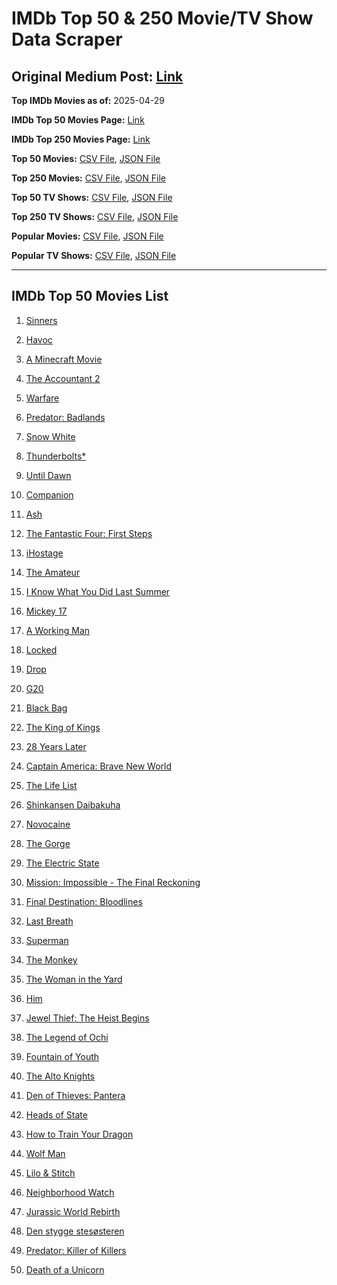 # IMDb Top 50 & 250 Movie/TV Show Data Scraper

## Original Medium Post: [Link](https://medium.com/@nishantsahoo/which-movie-should-i-watch-5c83a3c0f5b1)

**Top IMDb Movies as of:** 2025-04-29

**IMDb Top 50 Movies Page:** [Link](https://www.imdb.com/search/title/?title_type=feature&release_date=2025-01-01,2025-12-31)

**IMDb Top 250 Movies Page:** [Link](https://www.imdb.com/chart/top/)

**Top 50 Movies:** [CSV File](/data/top50/movies.csv), [JSON File](/data/top50/movies.json)

**Top 250 Movies:** [CSV File](/data/top250/movies.csv), [JSON File](/data/top250/movies.json)

**Top 50 TV Shows:** [CSV File](/data/top50/shows.csv), [JSON File](/data/top50/shows.json)

**Top 250 TV Shows:** [CSV File](/data/top250/shows.csv), [JSON File](/data/top250/shows.json)

**Popular Movies:** [CSV File](/data/popular/movies.csv), [JSON File](/data/popular/movies.json)

**Popular TV Shows:** [CSV File](/data/popular/shows.csv), [JSON File](/data/popular/shows.json)

---

## IMDb Top 50 Movies List

1. [Sinners](https://www.imdb.com/title/tt31193180/)

2. [Havoc](https://www.imdb.com/title/tt14123284/)

3. [A Minecraft Movie](https://www.imdb.com/title/tt3566834/)

4. [The Accountant 2](https://www.imdb.com/title/tt7068946/)

5. [Warfare](https://www.imdb.com/title/tt31434639/)

6. [Predator: Badlands](https://www.imdb.com/title/tt31227572/)

7. [Snow White](https://www.imdb.com/title/tt6208148/)

8. [Thunderbolts\*](https://www.imdb.com/title/tt20969586/)

9. [Until Dawn](https://www.imdb.com/title/tt30955489/)

10. [Companion](https://www.imdb.com/title/tt26584495/)

11. [Ash](https://www.imdb.com/title/tt17489650/)

12. [The Fantastic Four: First Steps](https://www.imdb.com/title/tt10676052/)

13. [iHostage](https://www.imdb.com/title/tt31181421/)

14. [The Amateur](https://www.imdb.com/title/tt0899043/)

15. [I Know What You Did Last Summer](https://www.imdb.com/title/tt4045450/)

16. [Mickey 17](https://www.imdb.com/title/tt12299608/)

17. [A Working Man](https://www.imdb.com/title/tt9150192/)

18. [Locked](https://www.imdb.com/title/tt26671996/)

19. [Drop](https://www.imdb.com/title/tt32149847/)

20. [G20](https://www.imdb.com/title/tt23476986/)

21. [Black Bag](https://www.imdb.com/title/tt30988739/)

22. [The King of Kings](https://www.imdb.com/title/tt7967302/)

23. [28 Years Later](https://www.imdb.com/title/tt10548174/)

24. [Captain America: Brave New World](https://www.imdb.com/title/tt14513804/)

25. [The Life List](https://www.imdb.com/title/tt2172954/)

26. [Shinkansen Daibakuha](https://www.imdb.com/title/tt33452974/)

27. [Novocaine](https://www.imdb.com/title/tt29603959/)

28. [The Gorge](https://www.imdb.com/title/tt13654226/)

29. [The Electric State](https://www.imdb.com/title/tt7766378/)

30. [Mission: Impossible - The Final Reckoning](https://www.imdb.com/title/tt9603208/)

31. [Final Destination: Bloodlines](https://www.imdb.com/title/tt9619824/)

32. [Last Breath](https://www.imdb.com/title/tt14403504/)

33. [Superman](https://www.imdb.com/title/tt5950044/)

34. [The Monkey](https://www.imdb.com/title/tt27714946/)

35. [The Woman in the Yard](https://www.imdb.com/title/tt31314296/)

36. [Him](https://www.imdb.com/title/tt20990442/)

37. [Jewel Thief: The Heist Begins](https://www.imdb.com/title/tt27843798/)

38. [The Legend of Ochi](https://www.imdb.com/title/tt8866456/)

39. [Fountain of Youth](https://www.imdb.com/title/tt27075958/)

40. [The Alto Knights](https://www.imdb.com/title/tt21815562/)

41. [Den of Thieves: Pantera](https://www.imdb.com/title/tt8008948/)

42. [Heads of State](https://www.imdb.com/title/tt13357520/)

43. [How to Train Your Dragon](https://www.imdb.com/title/tt26743210/)

44. [Wolf Man](https://www.imdb.com/title/tt4216984/)

45. [Lilo & Stitch](https://www.imdb.com/title/tt11655566/)

46. [Neighborhood Watch](https://www.imdb.com/title/tt1714918/)

47. [Jurassic World Rebirth](https://www.imdb.com/title/tt31036941/)

48. [Den stygge stesøsteren](https://www.imdb.com/title/tt29344903/)

49. [Predator: Killer of Killers](https://www.imdb.com/title/tt36463894/)

50. [Death of a Unicorn](https://www.imdb.com/title/tt28443655/)
